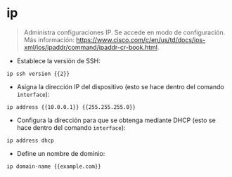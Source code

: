# ip

> Administra configuraciones IP.
> Se accede en modo de configuración.
> Más información: <https://www.cisco.com/c/en/us/td/docs/ios-xml/ios/ipaddr/command/ipaddr-cr-book.html>.

- Establece la versión de SSH:

`ip ssh version {{2}}`

- Asigna la dirección IP del dispositivo (esto se hace dentro del comando `interface`):

`ip address {{10.0.0.1}} {{255.255.255.0}}`

- Configura la dirección para que se obtenga mediante DHCP (esto se hace dentro del comando `interface`):

`ip address dhcp`

- Define un nombre de dominio:

`ip domain-name {{example.com}}`
